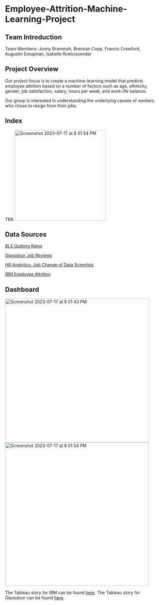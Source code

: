 # Employee-Attrition-Machine-Learning-Project

## Team Introduction 
Team Members: Jonny Brammah, Brennan Copp, Francis Crawford, Augustin Estupinan, Isabelle Roetcisoender 

## Project Overview 
Our project focus is to create a machine-learning model that predicts employee attrition based on a number of factors such as age, ethnicity, gender, job satisfaction, salary, hours per week, and work-life balance. 

Our group is interested in understanding the underlying causes of workers who chose to resign from their jobs. 

## Index 
TBA
<img width="300" alt="Screenshot 2023-07-17 at 8 01 54 PM" src="https://github.com/jonnybrammah/Employee-Attrition-Machine-Learning-Project-/assets/121996386/8d156618-cfa1-426e-bde8-9a6c509ee275">

## Data Sources
[BLS Quitting Rates](https://beta.bls.gov/dataQuery/find?q=quit+data&q=quit)

[Glassdoor Job Reviews](https://www.kaggle.com/datasets/davidgauthier/glassdoor-job-reviews)

[HR Analytics: Job Change of Data Scientists](https://www.kaggle.com/datasets/arashnic/hr-analytics-job-change-of-data-scientists)

[IBM Employee Attrition](https://www.kaggle.com/datasets/pavansubhasht/ibm-hr-analytics-attrition-dataset)

## Dashboard 
<img width="475" alt="Screenshot 2023-07-17 at 8 01 43 PM" src="https://github.com/jonnybrammah/Employee-Attrition-Machine-Learning-Project-/assets/121996386/9968ac3e-d2b9-480b-b6b8-1e243a559b2a">
<img width="473" alt="Screenshot 2023-07-17 at 8 01 54 PM" src="https://github.com/jonnybrammah/Employee-Attrition-Machine-Learning-Project-/assets/121996386/0b0ab087-5fca-4629-bc63-298c81296037">


The Tableau story for IBM can be found [here](https://public.tableau.com/app/profile/isabelle.roetcisoender/viz/EmployeeAttrition_16896487450400/Story1?publish=yes).
The Tableau story for Glassdoor can be found [here](). 
